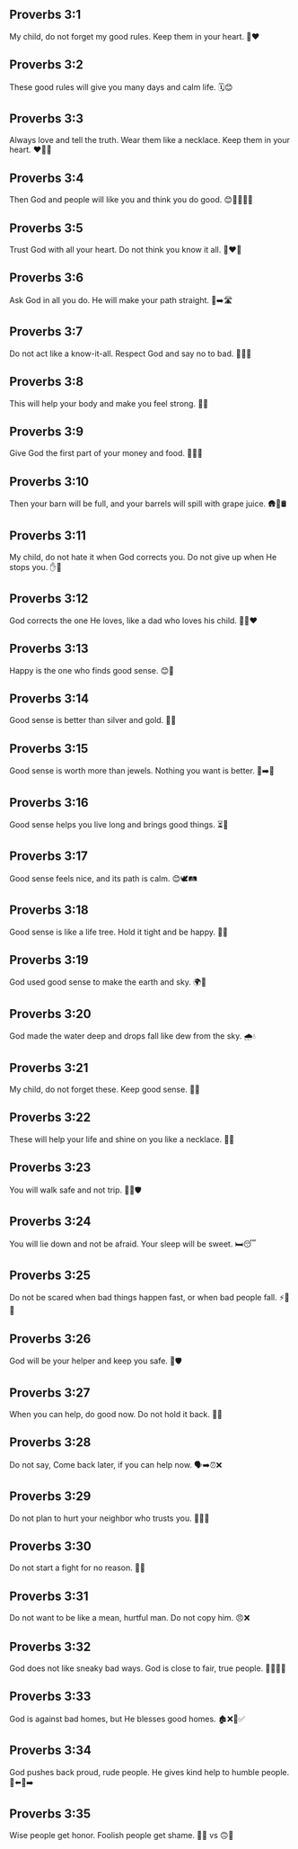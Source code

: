 ## Proverbs 3:1
My child, do not forget my good rules. Keep them in your heart. 📖❤️
## Proverbs 3:2
These good rules will give you many days and calm life. 🗓️😊
## Proverbs 3:3
Always love and tell the truth. Wear them like a necklace. Keep them in your heart. ❤️🧡📿
## Proverbs 3:4
Then God and people will like you and think you do good. 😊🙏👨‍👩‍👧
## Proverbs 3:5
Trust God with all your heart. Do not think you know it all. 🙏❤️🧠
## Proverbs 3:6
Ask God in all you do. He will make your path straight. 🛐➡️🛣️
## Proverbs 3:7
Do not act like a know-it-all. Respect God and say no to bad. 🚫😌🙏
## Proverbs 3:8
This will help your body and make you feel strong. 💪😊
## Proverbs 3:9
Give God the first part of your money and food. 🙏🍎💵
## Proverbs 3:10
Then your barn will be full, and your barrels will spill with grape juice. 🛖🍇🛢️
## Proverbs 3:11
My child, do not hate it when God corrects you. Do not give up when He stops you. ✋🛑
## Proverbs 3:12
God corrects the one He loves, like a dad who loves his child. 👨‍👧❤️
## Proverbs 3:13
Happy is the one who finds good sense. 😊🧠
## Proverbs 3:14
Good sense is better than silver and gold. 🧠✨
## Proverbs 3:15
Good sense is worth more than jewels. Nothing you want is better. 💎➡️🧠
## Proverbs 3:16
Good sense helps you live long and brings good things. ⏳🎁
## Proverbs 3:17
Good sense feels nice, and its path is calm. 😊🕊️🛤️
## Proverbs 3:18
Good sense is like a life tree. Hold it tight and be happy. 🌳😊
## Proverbs 3:19
God used good sense to make the earth and sky. 🌍🌌
## Proverbs 3:20
God made the water deep and drops fall like dew from the sky. 🌧️💧
## Proverbs 3:21
My child, do not forget these. Keep good sense. 👀🧠
## Proverbs 3:22
These will help your life and shine on you like a necklace. 💖📿
## Proverbs 3:23
You will walk safe and not trip. 🚶‍♂️🛡️
## Proverbs 3:24
You will lie down and not be afraid. Your sleep will be sweet. 🛏️😴
## Proverbs 3:25
Do not be scared when bad things happen fast, or when bad people fall. ⚡🚫😟
## Proverbs 3:26
God will be your helper and keep you safe. 🙏🛡️
## Proverbs 3:27
When you can help, do good now. Do not hold it back. 🤝⏰
## Proverbs 3:28
Do not say, Come back later, if you can help now. 🗣️➡️⏰❌
## Proverbs 3:29
Do not plan to hurt your neighbor who trusts you. 🏡🤝❌
## Proverbs 3:30
Do not start a fight for no reason. 🥊❌
## Proverbs 3:31
Do not want to be like a mean, hurtful man. Do not copy him. 😠❌
## Proverbs 3:32
God does not like sneaky bad ways. God is close to fair, true people. 🚫🕵️‍♂️✅
## Proverbs 3:33
God is against bad homes, but He blesses good homes. 🏚️❌🏡✅
## Proverbs 3:34
God pushes back proud, rude people. He gives kind help to humble people. 😤⬅️🙂➡️
## Proverbs 3:35
Wise people get honor. Foolish people get shame. 🧠🏅 vs 🙃🚫
